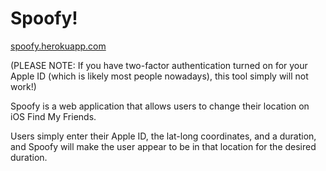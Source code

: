 # Spoofy!

[spoofy.herokuapp.com](spoofy.herokuapp.com)

(PLEASE NOTE: If you have two-factor authentication turned on for your Apple ID (which is likely most people nowadays), this tool simply will not work!)

Spoofy is a web application that allows users to change their location on iOS Find My Friends.

Users simply enter their Apple ID, the lat-long coordinates, and a duration, and Spoofy will
make the user appear to be in that location for the desired duration.
